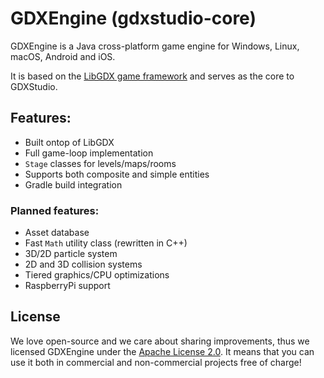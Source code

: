 # GDXEngine (gdxstudio-core)
GDXEngine is a Java cross-platform game engine for Windows, Linux, macOS, Android and iOS.

It is based on the [LibGDX game framework](https://github.com/libgdx/libgdx) and serves as the core to GDXStudio.

## Features:
* Built ontop of LibGDX
* Full game-loop implementation
* `Stage` classes for levels/maps/rooms
* Supports both composite and simple entities
* Gradle build integration

### Planned features:
* Asset database
* Fast `Math` utility class (rewritten in C++)
* 3D/2D particle system
* 2D and 3D collision systems
* Tiered graphics/CPU optimizations
* RaspberryPi support

## License
We love open-source and we care about sharing improvements, thus we licensed GDXEngine under the [Apache License 2.0](https://github.com/kerberjg/gdxstudio-core/blob/master/LICENSE).
It means that you can use it both in commercial and non-commercial projects free of charge!
